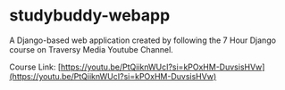 # studybuddy-webapp
A Django-based web application created by following the 7 Hour Django course on Traversy Media Youtube Channel.

Course Link: [https://youtu.be/PtQiiknWUcI?si=kPOxHM-DuvsisHVw](https://youtu.be/PtQiiknWUcI?si=kPOxHM-DuvsisHVw)